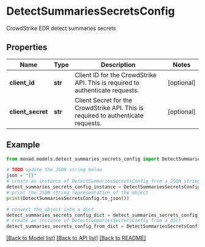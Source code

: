 # DetectSummariesSecretsConfig

CrowdStrike EDR detect summaries secrets

## Properties

Name | Type | Description | Notes
------------ | ------------- | ------------- | -------------
**client_id** | **str** | Client ID for the CrowdStrike API. This is required to authenticate requests. | [optional] 
**client_secret** | **str** | Client Secret for the CrowdStrike API. This is required to authenticate requests. | [optional] 

## Example

```python
from monad.models.detect_summaries_secrets_config import DetectSummariesSecretsConfig

# TODO update the JSON string below
json = "{}"
# create an instance of DetectSummariesSecretsConfig from a JSON string
detect_summaries_secrets_config_instance = DetectSummariesSecretsConfig.from_json(json)
# print the JSON string representation of the object
print(DetectSummariesSecretsConfig.to_json())

# convert the object into a dict
detect_summaries_secrets_config_dict = detect_summaries_secrets_config_instance.to_dict()
# create an instance of DetectSummariesSecretsConfig from a dict
detect_summaries_secrets_config_from_dict = DetectSummariesSecretsConfig.from_dict(detect_summaries_secrets_config_dict)
```
[[Back to Model list]](../README.md#documentation-for-models) [[Back to API list]](../README.md#documentation-for-api-endpoints) [[Back to README]](../README.md)


